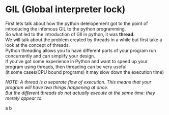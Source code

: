 # GIL (Global interpreter lock)
First lets talk about how the python delelopement got to the point of introducing the infemous GIL to the python programming.  
So what led to the introduction of GIl in python, it was **thread**.  
We will talk about the problem created by threads in a while but first take a look at the concept of threads.  
Python threading allows you to have different parts of your program run concurrently and can simplify your design.  
If you’ve got some experience in Python and want to speed up your program using threads, then threading can be very useful  
(it some cases(CPU bound programs) it may slow down the execution time)

*NOTE: A thread is a separate flow of execution. This means that your program will have two things happening at once.  
       But the different threads do not actually execute at the same time: they merely appear to.*  
       
a             b       
